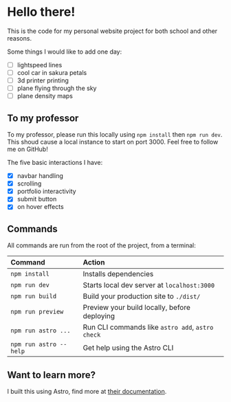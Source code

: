 # Hello there!
This is the code for my personal website project for both school and other reasons.

Some things I would like to add one day:
- [ ] lightspeed lines
- [ ] cool car in sakura petals
- [ ] 3d printer printing
- [ ] plane flying through the sky
- [ ] plane density maps

## To my professor
To my professor, please run this locally using `npm install` then `npm run dev`. This shoud cause a local instance to start on port 3000. Feel free to follow me on GitHub!

The five basic interactions I have:
- [x] navbar handling
- [x] scrolling
- [x] portfolio interactivity
- [x] submit button
- [x] on hover effects

## Commands
All commands are run from the root of the project, from a terminal:

| Command                | Action                                           |
| :--------------------- | :----------------------------------------------- |
| `npm install`          | Installs dependencies                            |
| `npm run dev`          | Starts local dev server at `localhost:3000`      |
| `npm run build`        | Build your production site to `./dist/`          |
| `npm run preview`      | Preview your build locally, before deploying     |
| `npm run astro ...`    | Run CLI commands like `astro add`, `astro check` |
| `npm run astro --help` | Get help using the Astro CLI                     |

## Want to learn more?
I built this using Astro, find more at [their documentation](https://docs.astro.build).
